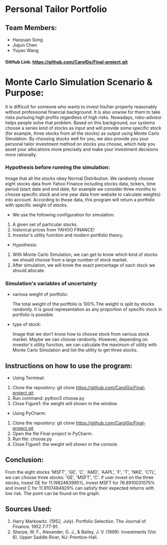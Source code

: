 # Personal Tailor Portfolio


## Team Members:
- Haoyuan Song
- Jiajun Chen
- Yuyao Wang  
#### GitHub Link: https://github.com/CarolGo/Final-project.git


# Monte Carlo Simulation Scenario & Purpose:
It is difficult for someone who wants to invest his/her property reasonably without professional financial background.  It is also unwise for them to take risks pursuing high profits regardless of high risks. Nowadays, robo-advisor helps people solve that problem. 
Based on this background, our systems choose a series kind of stocks as input and will provide some specific stock (for example, three stocks from all the stocks) as output using Monte Carlo Simulation. 
By choosing stocks well for you, we also provide you your personal tailor investment method on stocks you choose, which help you asset your allocations more precisely and make your investment decisions 
more rationally. 


### Hypothesis before running the simulation:
Image that all the stocks obey Normal Distribution. We randomly choose eight stocks data from Yahoo Finance including stocks data, tickers, time period (start date
and end date, for example we consider three months to choose specific stock and one year data from website to calculate weights) into account. 
According to those data, this program will return a portfolio with specific weight of stocks.
- We use the following configuration for simulation:
1. A given set of particular stocks.
1. historical prices from YAHOO FINANCE!
1. Investor's utility function and modern portfolio theory.


- Hypothesis:  

1. With Monte Carlo Simulation, we can get to know which kind of stocks we should choose from a large number 
of stock market.
1. After simulation, we will know the exact percentage of each stock we should allocate.


### Simulation's variables of uncertainty
- various weight of portfolio:  

  The total weight of the portfolio is 100%.The weight is split by stocks randomly. It is good representation as any proportion of specific stock in portfolio is possible.
- type of stock:  


  Image that we don't know how to choose stock from various stock market. Maybe we can choose randomly.
  However, depending on investor's utility function, we can calculate the maximum of utility with Monte Carlo Simulation and list the utility to get three stocks.


## Instructions on how to use the program:
- Using Terminal:
1. Clone the repository: git clone https://github.com/CarolGo/Final-project.git
1. Run command: python3 choose.py
1. Close Figure1: the weight will shown in the window.
- Using PyCharm:
1. Clone the repository: git clone https://github.com/CarolGo/Final-project.git
1. Open the file Final-project in PyCharm.
1. Run file: choose.py
1. Close Figure1: the weight will shown in the console.


## Conclusion:
From the eight stocks 'MSFT', 'GE', 'C', 'AMD', 'AAPL', 'F', 'T', 'NKE', 'CTL', we can choose three stocks: 'GE', 'MSFT', 'C'. If user 
invest on the three stocks, invest GE for 11.1982483995%, invest MSFT for 76.8910031075% and invest C for 11.9107484929% can satisfy their
expected returns with low risk. The point can be found on the graph.


## Sources Used:
1. Harry Markowitz. (1952, July). Portfolio Selection. The Journal of Finance. 1952.7:77-91.
1. Sharpe, W. F., Alexander, G. J., & Bailey, J. V. (1999). Investments (Vol. 6). Upper Saddle River, NJ: Prentice-Hall.

